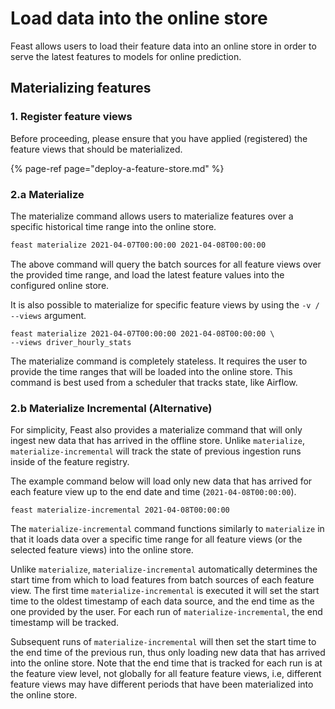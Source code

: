 # Load data into the online store

Feast allows users to load their feature data into an online store in order to serve the latest features to models for online prediction.

## Materializing features

### 1. Register feature views

Before proceeding, please ensure that you have applied \(registered\) the feature views that should be materialized.

{% page-ref page="deploy-a-feature-store.md" %}

### 2.a Materialize

The materialize command allows users to materialize features over a specific historical time range into the online store.

```bash
feast materialize 2021-04-07T00:00:00 2021-04-08T00:00:00
```

The above command will query the batch sources for all feature views over the provided time range, and load the latest feature values into the configured online store.

It is also possible to materialize for specific feature views by using the `-v / --views` argument.

```text
feast materialize 2021-04-07T00:00:00 2021-04-08T00:00:00 \
--views driver_hourly_stats
```

The materialize command is completely stateless. It requires the user to provide the time ranges that will be loaded into the online store. This command is best used from a scheduler that tracks state, like Airflow.

### 2.b Materialize Incremental \(Alternative\)

For simplicity, Feast also provides a materialize command that will only ingest new data that has arrived in the offline store. Unlike `materialize`, `materialize-incremental` will track the state of previous ingestion runs inside of the feature registry.

The example command below will load only new data that has arrived for each feature view up to the end date and time \(`2021-04-08T00:00:00`\).

```text
feast materialize-incremental 2021-04-08T00:00:00
```

The `materialize-incremental` command functions similarly to `materialize` in that it loads data over a specific time range for all feature views \(or the selected feature views\) into the online store.

Unlike `materialize`, `materialize-incremental` automatically determines the start time from which to load features from batch sources of each feature view. The first time `materialize-incremental` is executed it will set the start time to the oldest timestamp of each data source, and the end time as the one provided by the user. For each run of `materialize-incremental`, the end timestamp will be tracked.

Subsequent runs of `materialize-incremental` will then set the start time to the end time of the previous run, thus only loading new data that has arrived into the online store. Note that the end time that is tracked for each run is at the feature view level, not globally for all feature feature views, i.e, different feature views may have different periods that have been materialized into the online store.

